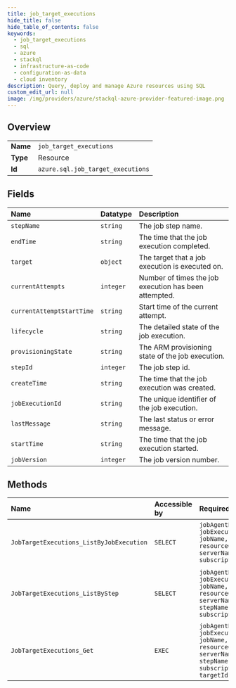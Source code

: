 ```yaml
---
title: job_target_executions
hide_title: false
hide_table_of_contents: false
keywords:
  - job_target_executions
  - sql
  - azure    
  - stackql
  - infrastructure-as-code
  - configuration-as-data
  - cloud inventory
description: Query, deploy and manage Azure resources using SQL
custom_edit_url: null
image: /img/providers/azure/stackql-azure-provider-featured-image.png
---
```

  
    

## Overview
<table><tbody>
<tr><td><b>Name</b></td><td><code>job_target_executions</code></td></tr>
<tr><td><b>Type</b></td><td>Resource</td></tr>
<tr><td><b>Id</b></td><td><code>azure.sql.job_target_executions</code></td></tr>
</tbody></table>

## Fields
| Name | Datatype | Description |
|:-----|:---------|:------------|
| `stepName` | `string` | The job step name. |
| `endTime` | `string` | The time that the job execution completed. |
| `target` | `object` | The target that a job execution is executed on. |
| `currentAttempts` | `integer` | Number of times the job execution has been attempted. |
| `currentAttemptStartTime` | `string` | Start time of the current attempt. |
| `lifecycle` | `string` | The detailed state of the job execution. |
| `provisioningState` | `string` | The ARM provisioning state of the job execution. |
| `stepId` | `integer` | The job step id. |
| `createTime` | `string` | The time that the job execution was created. |
| `jobExecutionId` | `string` | The unique identifier of the job execution. |
| `lastMessage` | `string` | The last status or error message. |
| `startTime` | `string` | The time that the job execution started. |
| `jobVersion` | `integer` | The job version number. |
## Methods
| Name | Accessible by | Required Params | Description |
|:-----|:--------------|:----------------|:------------|
| `JobTargetExecutions_ListByJobExecution` | `SELECT` | `jobAgentName, jobExecutionId, jobName, resourceGroupName, serverName, subscriptionId` | Lists target executions for all steps of a job execution. |
| `JobTargetExecutions_ListByStep` | `SELECT` | `jobAgentName, jobExecutionId, jobName, resourceGroupName, serverName, stepName, subscriptionId` | Lists the target executions of a job step execution. |
| `JobTargetExecutions_Get` | `EXEC` | `jobAgentName, jobExecutionId, jobName, resourceGroupName, serverName, stepName, subscriptionId, targetId` | Gets a target execution. |
